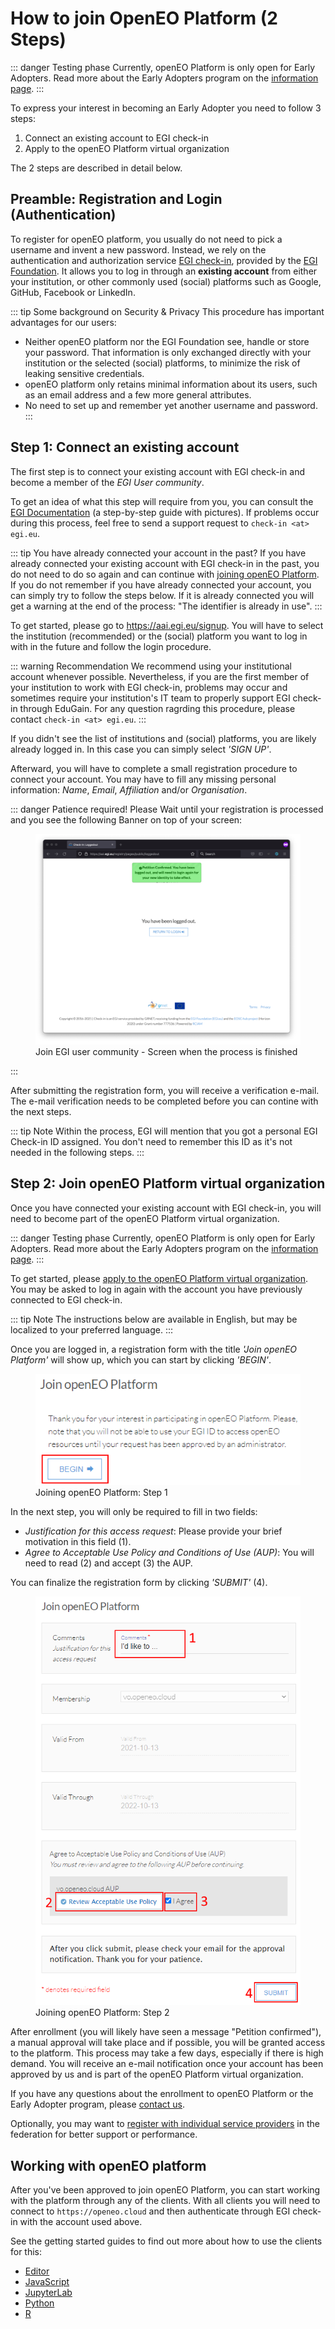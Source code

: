 # How to join OpenEO Platform (2 Steps)
::: danger Testing phase
Currently, openEO Platform is only open for Early Adopters.
Read more about the Early Adopters program on the [information page](https://openeo.cloud/early-adopters/).
:::


To express your interest in becoming an Early Adopter you need to follow 3 steps:

1. Connect an existing account to EGI check-in
2. Apply to the openEO Platform virtual organization 

The 2 steps are described in detail below.

## Preamble: Registration and Login (Authentication)

To register for openEO platform,
you usually do not need to pick a username and invent a new password. 
Instead, we rely on the authentication and authorization service
[EGI check-in](https://www.egi.eu/services/check-in/),
provided by the [EGI Foundation](https://egi.eu). 
It allows you to log in through an **existing account** from either your institution,
or other commonly used (social) platforms such as Google, GitHub, Facebook or LinkedIn.

::: tip Some background on Security & Privacy
This procedure has important advantages for our users:

- Neither openEO platform nor the EGI Foundation see, handle or store your password.
  That information is only exchanged directly with your institution or the selected (social) platforms, 
  to minimize the risk of leaking sensitive credentials.
- openEO platform only retains minimal information about its users,
  such as an email address and a few more general attributes.
- No need to set up and remember yet another username and password.
:::

## Step 1: Connect an existing account

The first step is to connect your existing account with EGI check-in
and become a member of the *EGI User community*.

To get an idea of ​​what this step will require from you,
you can consult the [EGI Documentation](https://docs.egi.eu/documentation/333/users/check-in/signup/)
(a step-by-step guide with pictures).
If problems occur during this process, feel free to send a support request to `check-in <at> egi.eu`.

::: tip You have already connected your account in the past?
If you have already connected your existing account with EGI check-in in the past,
you do not need to do so again and can continue with [joining openEO Platform](#join-openeo-platform).
If you do not remember if you have already connected your account, you can simply try to follow the steps below.
If it is already connected you will get a warning at the end of the process: "The identifier is already in use".
:::

To get started, please go to <https://aai.egi.eu/signup>. You will have to select the
institution (recommended) or the (social) platform you want to log in with in the future
and follow the login procedure.

::: warning Recommendation
We recommend using your institutional account whenever possible.
Nevertheless, if you are the first member of your institution to work with EGI check-in, 
problems may occur and sometimes require your institution's IT team to properly
support EGI check-in through EduGain. For any question ragrding this procedure,
please contact `check-in <at> egi.eu`.
:::

If you didn't see the list of institutions and (social) platforms, you are likely already logged in.
In this case you can simply select *'SIGN UP'*.

Afterward, you will have to complete a small registration procedure to connect your account.
You may have to fill any missing personal information: *Name*, *Email*, *Affiliation* and/or *Organisation*.

::: danger Patience required!
Please Wait until your registration is processed and you see the following Banner on top of your screen:
<figure>
    <img src="./join0.png" alt="Join EGI user community - process end">
    <figcaption>Join EGI user community - Screen when the process is finished</figcaption>
</figure>
:::


After submitting the registration form, you will receive a verification e-mail.
The e-mail verification needs to be completed before you can contine with the next steps.

::: tip Note
Within the process, EGI will mention that you got a personal EGI Check-in ID assigned.
You don't need to remember this ID as it's not needed in the following steps.
:::

## Step 2: Join openEO Platform virtual organization

Once you have connected your existing account with EGI check-in, you will need to
become part of the openEO Platform virtual organization.

::: danger Testing phase
Currently, openEO Platform is only open for Early Adopters.
Read more about the Early Adopters program on the [information page](https://openeo.cloud/early-adopters/).
:::

To get started, please [apply to the openEO Platform virtual organization](https://aai.egi.eu/registry/co_petitions/start/coef:327).
You may be asked to log in again with the account you have previously connected to EGI check-in.

::: tip Note
The instructions below are available in English, but may be localized to your preferred language.
:::

Once you are logged in, a registration form with the title *'Join openEO Platform'* will show up,
which you can start by clicking *'BEGIN'*.

<figure>
    <img src="./join1.png" alt="Join openEO Platform - Step 1">
    <figcaption>Joining openEO Platform: Step 1</figcaption>
</figure>

In the next step, you will only be required to fill in two fields:
- *Justification for this access request*: Please provide your brief motivation in this field (1).
- *Agree to Acceptable Use Policy and Conditions of Use (AUP)*: You will need to read (2) and accept (3) the AUP.

You can finalize the registration form by clicking *'SUBMIT'* (4).

<figure>
    <img src="./join2.png" alt="Join openEO Platform - Step 2">
    <figcaption>Joining openEO Platform: Step 2</figcaption>
</figure>

After enrollment (you will likely have seen a message "Petition confirmed"),
a manual approval will take place and if possible, you will be granted access to the platform.
This process may take a few days, especially if there is high demand.
You will receive an e-mail notification once your account has been approved by us
and is part of the openEO Platform virtual organization. 

If you have any questions about the enrollment to openEO Platform or the Early Adopter program,
please [contact us](https://openeo.cloud/contact/).


Optionally, you may want to [register with individual service providers](../federation/index.md#registration) 
in the federation for better support or performance.


## Working with openEO platform

After you've been approved to join openEO Platform, you can start working with
the platform through any of the clients. With all clients you will need to connect to
`https://openeo.cloud` and then authenticate through EGI check-in with the 
account used above.

See the getting started guides to find out more about how to use the clients for this:

* [Editor](../getting-started/editor/index.md)
* [JavaScript](../getting-started/javascript/index.md#authentication)
* [JupyterLab](../getting-started/jupyterlab/index.md)
* [Python](../getting-started/python/index.md#authentication)
* [R](../getting-started/r/index.md#authentication)

 
